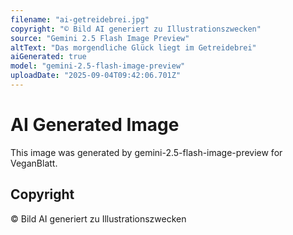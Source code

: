 ```yaml
---
filename: "ai-getreidebrei.jpg"
copyright: "© Bild AI generiert zu Illustrationszwecken"
source: "Gemini 2.5 Flash Image Preview"
altText: "Das morgendliche Glück liegt im Getreidebrei"
aiGenerated: true
model: "gemini-2.5-flash-image-preview"
uploadDate: "2025-09-04T09:42:06.701Z"
---
```


# AI Generated Image

This image was generated by gemini-2.5-flash-image-preview for VeganBlatt.

## Copyright
© Bild AI generiert zu Illustrationszwecken
